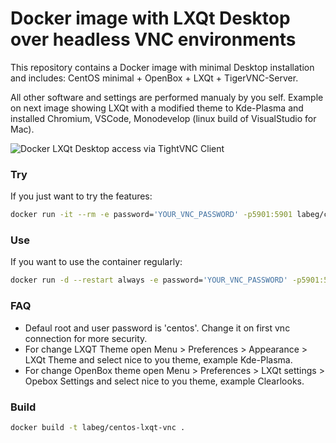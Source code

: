 # Docker image with LXQt Desktop over headless VNC environments

This repository contains a Docker image with minimal Desktop installation and includes: CentOS minimal + OpenBox + LXQt + TigerVNC-Server.

All other software and settings are performed manualy by you self. Example on next image showing LXQt with a modified theme to Kde-Plasma and installed Chromium, VSCode, Monodevelop (linux build of VisualStudio for Mac).

![Docker LXQt Desktop access via TightVNC Client](https://raw.githubusercontent.com/LabEG/centos-lxqt-vnc/master/.pics/vnc_container_view.png)


### Try
If you just want to try the features:
```sh
docker run -it --rm -e password='YOUR_VNC_PASSWORD' -p5901:5901 labeg/centos-lxqt-vnc
```

### Use
If you want to use the container regularly:
```sh
docker run -d --restart always -e password='YOUR_VNC_PASSWORD' -p5901:5901 labeg/centos-lxqt-vnc
```

### FAQ
- Defaul root and user password is 'centos'. Change it on first vnc connection for more security.
- For change LXQT Theme open Menu > Preferences > Appearance > LXQt Theme and select nice to you theme, example Kde-Plasma.
- For change OpenBox theme open Menu > Preferences > LXQt settings > Opebox Settings and select nice to you theme, example Clearlooks.


### Build

```sh
docker build -t labeg/centos-lxqt-vnc .
```